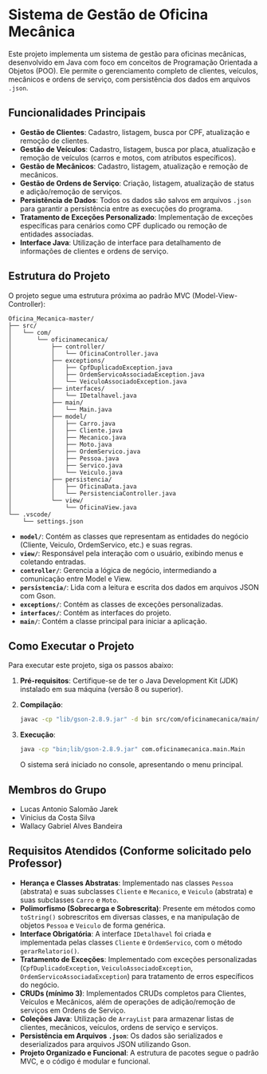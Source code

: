 # Sistema de Gestão de Oficina Mecânica

Este projeto implementa um sistema de gestão para oficinas mecânicas, desenvolvido em Java com foco em conceitos de Programação Orientada a Objetos (POO). Ele permite o gerenciamento completo de clientes, veículos, mecânicos e ordens de serviço, com persistência dos dados em arquivos `.json`.

## Funcionalidades Principais

- **Gestão de Clientes**: Cadastro, listagem, busca por CPF, atualização e remoção de clientes.
- **Gestão de Veículos**: Cadastro, listagem, busca por placa, atualização e remoção de veículos (carros e motos, com atributos específicos).
- **Gestão de Mecânicos**: Cadastro, listagem, atualização e remoção de mecânicos.
- **Gestão de Ordens de Serviço**: Criação, listagem, atualização de status e adição/remoção de serviços.
- **Persistência de Dados**: Todos os dados são salvos em arquivos `.json` para garantir a persistência entre as execuções do programa.
- **Tratamento de Exceções Personalizado**: Implementação de exceções específicas para cenários como CPF duplicado ou remoção de entidades associadas.
- **Interface Java**: Utilização de interface para detalhamento de informações de clientes e ordens de serviço.

## Estrutura do Projeto

O projeto segue uma estrutura próxima ao padrão MVC (Model-View-Controller):

```
Oficina_Mecanica-master/
├── src/
│   └── com/
│       └── oficinamecanica/
│           ├── controller/
│           │   └── OficinaController.java
│           ├── exceptions/
│           │   ├── CpfDuplicadoException.java
│           │   ├── OrdemServicoAssociadaException.java
│           │   └── VeiculoAssociadoException.java
│           ├── interfaces/
│           │   └── IDetalhavel.java
│           ├── main/
│           │   └── Main.java
│           ├── model/
│           │   ├── Carro.java
│           │   ├── Cliente.java
│           │   ├── Mecanico.java
│           │   ├── Moto.java
│           │   ├── OrdemServico.java
│           │   ├── Pessoa.java
│           │   ├── Servico.java
│           │   └── Veiculo.java
│           ├── persistencia/
│           │   ├── OficinaData.java
│           │   └── PersistenciaController.java
│           └── view/
│               └── OficinaView.java
└── .vscode/
    └── settings.json
```

- **`model/`**: Contém as classes que representam as entidades do negócio (Cliente, Veiculo, OrdemServico, etc.) e suas regras.
- **`view/`**: Responsável pela interação com o usuário, exibindo menus e coletando entradas.
- **`controller/`**: Gerencia a lógica de negócio, intermediando a comunicação entre Model e View.
- **`persistencia/`**: Lida com a leitura e escrita dos dados em arquivos JSON com Gson.
- **`exceptions/`**: Contém as classes de exceções personalizadas.
- **`interfaces/`**: Contém as interfaces do projeto.
- **`main/`**: Contém a classe principal para iniciar a aplicação.

## Como Executar o Projeto

Para executar este projeto, siga os passos abaixo:

1. **Pré-requisitos**: Certifique-se de ter o Java Development Kit (JDK) instalado em sua máquina (versão 8 ou superior).

2. **Compilação**:
    ```bash
    javac -cp "lib/gson-2.8.9.jar" -d bin src/com/oficinamecanica/main/Main.java
    ```

3. **Execução**:
    ```bash
    java -cp "bin;lib/gson-2.8.9.jar" com.oficinamecanica.main.Main
    ```

    O sistema será iniciado no console, apresentando o menu principal.

## Membros do Grupo

- Lucas Antonio Salomão Jarek 
- Vinicius da Costa Silva
- Wallacy Gabriel Alves Bandeira

## Requisitos Atendidos (Conforme solicitado pelo Professor)

- **Herança e Classes Abstratas**: Implementado nas classes `Pessoa` (abstrata) e suas subclasses `Cliente` e `Mecanico`, e `Veiculo` (abstrata) e suas subclasses `Carro` e `Moto`.
- **Polimorfismo (Sobrecarga e Sobrescrita)**: Presente em métodos como `toString()` sobrescritos em diversas classes, e na manipulação de objetos `Pessoa` e `Veiculo` de forma genérica.
- **Interface Obrigatória**: A interface `IDetalhavel` foi criada e implementada pelas classes `Cliente` e `OrdemServico`, com o método `gerarRelatorio()`.
- **Tratamento de Exceções**: Implementado com exceções personalizadas (`CpfDuplicadoException`, `VeiculoAssociadoException`, `OrdemServicoAssociadaException`) para tratamento de erros específicos do negócio.
- **CRUDs (mínimo 3)**: Implementados CRUDs completos para Clientes, Veículos e Mecânicos, além de operações de adição/remoção de serviços em Ordens de Serviço.
- **Coleções Java**: Utilização de `ArrayList` para armazenar listas de clientes, mecânicos, veículos, ordens de serviço e serviços.
- **Persistência em Arquivos `.json`**: Os dados são serializados e deserializados para arquivos JSON utilizando Gson.
- **Projeto Organizado e Funcional**: A estrutura de pacotes segue o padrão MVC, e o código é modular e funcional.
